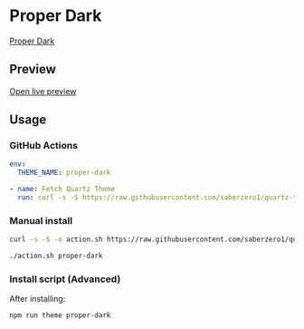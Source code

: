 # Proper Dark

[Proper Dark](https://lukasbach.com)

## Preview

[Open live preview](https://quartz-themes.github.io/proper-dark/)

## Usage

### GitHub Actions

```yaml
env:
  THEME_NAME: proper-dark
```

```yaml
- name: Fetch Quartz Theme
  run: curl -s -S https://raw.githubusercontent.com/saberzero1/quartz-themes/master/action.sh | bash -s -- $THEME_NAME
```

### Manual install

```bash
curl -s -S -o action.sh https://raw.githubusercontent.com/saberzero1/quartz-themes/master/action.sh

./action.sh proper-dark
```

### Install script (Advanced)

After installing:

```bash
npm run theme proper-dark
```
